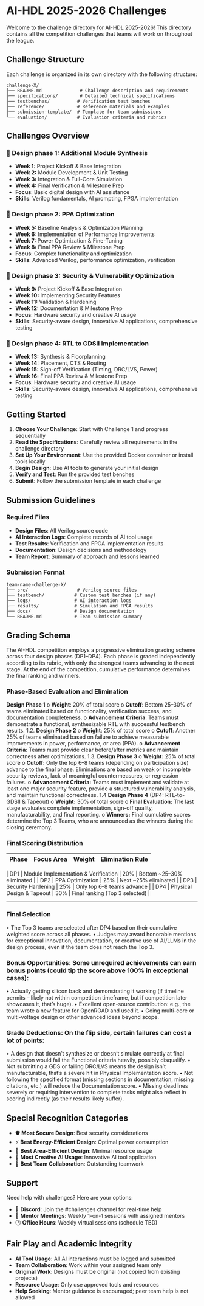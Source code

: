 # AI-HDL 2025-2026 Challenges

Welcome to the challenge directory for AI-HDL 2025-2026! This directory contains all the competition challenges that teams will work on throughout the league.

## Challenge Structure

Each challenge is organized in its own directory with the following structure:

```
challenge-X/
├── README.md              # Challenge description and requirements
├── specifications/        # Detailed technical specifications
├── testbenches/          # Verification test benches
├── reference/            # Reference materials and examples
├── submission-template/  # Template for team submissions
└── evaluation/           # Evaluation criteria and rubrics
```

## Challenges Overview


### 🎯 Design phase 1: Additional Module Synthesis
- **Week 1:** Project Kickoff & Base Integration
- **Week 2:** Module Development & Unit Testing
- **Week 3:** Integration & Full-Core Simulation
- **Week 4:** Final Verification & Milestone Prep
- **Focus**: Basic digital design with AI assistance  
- **Skills**: Verilog fundamentals, AI prompting, FPGA implementation

### 🎯 Design phase 2:  PPA Optimization 
- **Week 5:** Baseline Analysis & Optimization Planning
- **Week 6:** Implementation of Performance Improvements
- **Week 7:** Power Optimization & Fine-Tuning
- **Week 8:** Final PPA Review & Milestone Prep
- **Focus**: Complex functionality and optimization  
- **Skills**: Advanced Verilog, performance optimization, verification

### 🎯 Design phase 3: Security & Vulnerability Optimization
- **Week 9:** Project Kickoff & Base Integration
- **Week 10:** Implementing Security Features
- **Week 11:** Validation & Hardening
- **Week 12:** Documentation & Milestone Prep
- **Focus**: Hardware security and creative AI usage  
- **Skills**: Security-aware design, innovative AI applications, comprehensive testing

### 🎯 Design phase 4: RTL to GDSII Implementation
- **Week 13:** Synthesis & Floorplanning
- **Week 14:** Placement, CTS & Routing
- **Week 15:** Sign-off Verification (Timing, DRC/LVS, Power)
- **Week 16:** Final PPA Review & Milestone Prep
- **Focus**: Hardware security and creative AI usage  
- **Skills**: Security-aware design, innovative AI applications, comprehensive testing

## Getting Started

1. **Choose Your Challenge**: Start with Challenge 1 and progress sequentially
2. **Read the Specifications**: Carefully review all requirements in the challenge directory
3. **Set Up Your Environment**: Use the provided Docker container or install tools locally
4. **Begin Design**: Use AI tools to generate your initial design
5. **Verify and Test**: Run the provided test benches
6. **Submit**: Follow the submission template in each challenge

## Submission Guidelines

### Required Files
- **Design Files**: All Verilog source code
- **AI Interaction Logs**: Complete records of AI tool usage
- **Test Results**: Verification and FPGA implementation results
- **Documentation**: Design decisions and methodology
- **Team Report**: Summary of approach and lessons learned

### Submission Format
```
team-name-challenge-X/
├── src/                  # Verilog source files
├── testbench/           # Custom test benches (if any)
├── logs/                # AI interaction logs
├── results/             # Simulation and FPGA results
├── docs/                # Design documentation
└── README.md            # Team submission summary
```

## Grading Schema

The AI-HDL competition employs a progressive elimination grading scheme across four design phases (DP1–DP4). Each phase is graded independently according to its rubric, with only the strongest teams advancing to the next stage. At the end of the competition, cumulative performance determines the final ranking and winners.

###	**Phase-Based Evaluation and Elimination**
 **Design Phase 1** 
      o	**Weight**: 20% of total score
      o	**Cutoff**: Bottom 25–30% of teams eliminated based on functionality, verification success, and documentation completeness.
      o	**Advancement Criteria**: Teams must demonstrate a functional, synthesizable RTL with successful testbench results.
1.2.	**Design Phase 2** 
      o	**Weight**: 25% of total score
      o	**Cutoff**: Another 25% of teams eliminated based on failure to achieve measurable improvements in power, performance, or area (PPA).
      o	**Advancement Criteria**: Teams must provide clear before/after metrics and maintain correctness after optimizations.
1.3.	**Design Phase 3**
      o	**Weight:** 25% of total score
      o	**Cutoff:** Only the top 6–8 teams (depending on participation size) advance to the final phase. Eliminations are based on weak or incomplete security reviews, lack of meaningful countermeasures, or regression    failures.
      o	**Advancement Criteria:** Teams must implement and validate at least one major security feature, provide a structured vulnerability analysis, and maintain functional correctness.
1.4	**Design Phase 4** (DP4: RTL-to-GDSII & Tapeout)
      o	**Weight:** 30% of total score
      o	**Final Evaluation:** The last stage evaluates complete implementation, sign-off quality, manufacturability, and final reporting.
      o	**Winners:** Final cumulative scores determine the Top 3 Teams, who are announced as the winners during the closing ceremony.

###	**Final Scoring Distribution**
| Phase | Focus Area | Weight | Elimination Rule |
|------|--------|--------|--------|
   			 
| DP1 | Module Implementation & Verification |	20%	| Bottom ~25–30% eliminated |
| DP2 |	PPA Optimization	| 25% |	Next ~25% eliminated |
| DP3	| Security Hardening	| 25%	| Only top 6–8 teams advance | 
| DP4 |	Physical Design & Tapeout	| 30% |	Final ranking (Top 3 selected) |

---

###	**Final Selection**
   •	The Top 3 teams are selected after DP4 based on their cumulative weighted score across all phases.
   •	Judges may award honorable mentions for exceptional innovation, documentation, or creative use of AI/LLMs in the design process, even if the team does not reach the Top 3.

###	**Bonus Opportunities:** Some unrequired achievements can earn bonus points (could tip the score above 100% in exceptional cases):
   •	Actually getting silicon back and demonstrating it working (if timeline permits – likely not within competition timeframe, but if competition later showcases it, that’s huge).
   •	Excellent open-source contribution: e.g., the team wrote a new feature for OpenROAD and used it.
   •	Going multi-core or multi-voltage design or other advanced ideas beyond scope.

###	**Grade Deductions**: On the flip side, certain failures can cost a lot of points:
   •	A design that doesn’t synthesize or doesn’t simulate correctly at final submission would fail the Functional criteria heavily, possibly disqualify.
   •	Not submitting a GDS or failing DRC/LVS means the design isn’t manufacturable, that’s a severe hit in Physical Implementation score.
   •	Not following the specified format (missing sections in documentation, missing citations, etc.) will reduce the Documentation score.
   •	Missing deadlines severely or requiring intervention to complete tasks might also reflect in scoring indirectly (as their results likely suffer).

## Special Recognition Categories

- 🛡️ **Most Secure Design**: Best security considerations
- ⚡ **Best Energy-Efficient Design**: Optimal power consumption
- 📐 **Best Area-Efficient Design**: Minimal resource usage
- 🎨 **Most Creative AI Usage**: Innovative AI tool application
- 👥 **Best Team Collaboration**: Outstanding teamwork


## Support

Need help with challenges? Here are your options:

- 💬 **Discord**: Join the #challenges channel for real-time help
- 👥 **Mentor Meetings**: Weekly 1-on-1 sessions with assigned mentors  
- 🕐 **Office Hours**: Weekly virtual sessions (schedule TBD)


## Fair Play and Academic Integrity

- **AI Tool Usage**: All AI interactions must be logged and submitted
- **Team Collaboration**: Work within your assigned team only
- **Original Work**: Designs must be original (not copied from existing projects)
- **Resource Usage**: Only use approved tools and resources
- **Help Seeking**: Mentor guidance is encouraged; peer team help is not allowed


